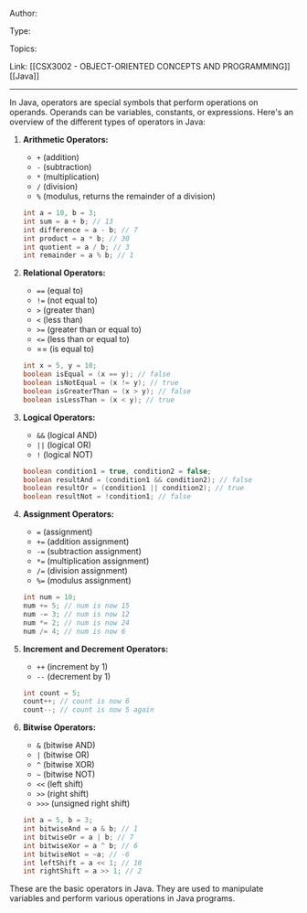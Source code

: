 
Author:

Type: 

Topics:

Link: [[CSX3002 - OBJECT-ORIENTED CONCEPTS AND PROGRAMMING]] [[Java]]
___
In Java, operators are special symbols that perform operations on operands. Operands can be variables, constants, or expressions. Here's an overview of the different types of operators in Java:

1. **Arithmetic Operators:**
   - `+` (addition)
   - `-` (subtraction)
   - `*` (multiplication)
   - `/` (division)
   - `%` (modulus, returns the remainder of a division)

   ```java
   int a = 10, b = 3;
   int sum = a + b; // 13
   int difference = a - b; // 7
   int product = a * b; // 30
   int quotient = a / b; // 3
   int remainder = a % b; // 1
   ```

2. **Relational Operators:**
   - `==` (equal to)
   - `!=` (not equal to)
   - `>` (greater than)
   - `<` (less than)
   - `>=` (greater than or equal to)
   - `<=` (less than or equal to)
   - == (is equal to)

   ```java
   int x = 5, y = 10;
   boolean isEqual = (x == y); // false
   boolean isNotEqual = (x != y); // true
   boolean isGreaterThan = (x > y); // false
   boolean isLessThan = (x < y); // true
   ```

3. **Logical Operators:**
   - `&&` (logical AND)
   - `||` (logical OR)
   - `!` (logical NOT)

   ```java
   boolean condition1 = true, condition2 = false;
   boolean resultAnd = (condition1 && condition2); // false
   boolean resultOr = (condition1 || condition2); // true
   boolean resultNot = !condition1; // false
   ```

4. **Assignment Operators:**
   - `=` (assignment)
   - `+=` (addition assignment)
   - `-=` (subtraction assignment)
   - `*=` (multiplication assignment)
   - `/=` (division assignment)
   - `%=` (modulus assignment)

   ```java
   int num = 10;
   num += 5; // num is now 15
   num -= 3; // num is now 12
   num *= 2; // num is now 24
   num /= 4; // num is now 6
   ```

5. **Increment and Decrement Operators:**
   - `++` (increment by 1)
   - `--` (decrement by 1)

   ```java
   int count = 5;
   count++; // count is now 6
   count--; // count is now 5 again
   ```

6. **Bitwise Operators:**
   - `&` (bitwise AND)
   - `|` (bitwise OR)
   - `^` (bitwise XOR)
   - `~` (bitwise NOT)
   - `<<` (left shift)
   - `>>` (right shift)
   - `>>>` (unsigned right shift)

   ```java
   int a = 5, b = 3;
   int bitwiseAnd = a & b; // 1
   int bitwiseOr = a | b; // 7
   int bitwiseXor = a ^ b; // 6
   int bitwiseNot = ~a; // -6
   int leftShift = a << 1; // 10
   int rightShift = a >> 1; // 2
   ```

These are the basic operators in Java. They are used to manipulate variables and perform various operations in Java programs.
